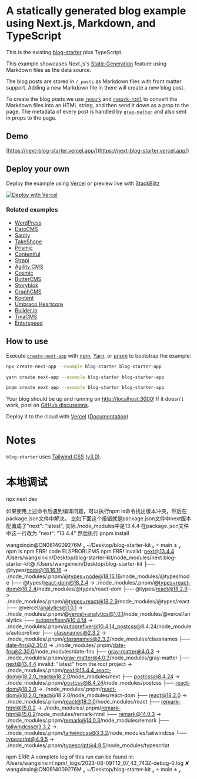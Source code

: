 # A statically generated blog example using Next.js, Markdown, and TypeScript

This is the existing [blog-starter](https://github.com/vercel/next.js/tree/canary/examples/blog-starter) plus TypeScript.

This example showcases Next.js's [Static Generation](https://nextjs.org/docs/basic-features/pages) feature using Markdown files as the data source.

The blog posts are stored in `/_posts` as Markdown files with front matter support. Adding a new Markdown file in there will create a new blog post.

To create the blog posts we use [`remark`](https://github.com/remarkjs/remark) and [`remark-html`](https://github.com/remarkjs/remark-html) to convert the Markdown files into an HTML string, and then send it down as a prop to the page. The metadata of every post is handled by [`gray-matter`](https://github.com/jonschlinkert/gray-matter) and also sent in props to the page.

## Demo

[https://next-blog-starter.vercel.app/](https://next-blog-starter.vercel.app/)

## Deploy your own

Deploy the example using [Vercel](https://vercel.com?utm_source=github&utm_medium=readme&utm_campaign=next-example) or preview live with [StackBlitz](https://stackblitz.com/github/vercel/next.js/tree/canary/examples/blog-starter)

[![Deploy with Vercel](https://vercel.com/button)](https://vercel.com/new/clone?repository-url=https://github.com/vercel/next.js/tree/canary/examples/blog-starter&project-name=blog-starter&repository-name=blog-starter)

### Related examples

- [WordPress](/examples/cms-wordpress)
- [DatoCMS](/examples/cms-datocms)
- [Sanity](/examples/cms-sanity)
- [TakeShape](/examples/cms-takeshape)
- [Prismic](/examples/cms-prismic)
- [Contentful](/examples/cms-contentful)
- [Strapi](/examples/cms-strapi)
- [Agility CMS](/examples/cms-agilitycms)
- [Cosmic](/examples/cms-cosmic)
- [ButterCMS](/examples/cms-buttercms)
- [Storyblok](/examples/cms-storyblok)
- [GraphCMS](/examples/cms-graphcms)
- [Kontent](/examples/cms-kontent)
- [Umbraco Heartcore](/examples/cms-umbraco-heartcore)
- [Builder.io](/examples/cms-builder-io)
- [TinaCMS](/examples/cms-tina/)
- [Enterspeed](/examples/cms-enterspeed)

## How to use

Execute [`create-next-app`](https://github.com/vercel/next.js/tree/canary/packages/create-next-app) with [npm](https://docs.npmjs.com/cli/init), [Yarn](https://yarnpkg.com/lang/en/docs/cli/create/), or [pnpm](https://pnpm.io) to bootstrap the example:

```bash
npx create-next-app --example blog-starter blog-starter-app
```

```bash
yarn create next-app --example blog-starter blog-starter-app
```

```bash
pnpm create next-app --example blog-starter blog-starter-app
```

Your blog should be up and running on [http://localhost:3000](http://localhost:3000)! If it doesn't work, post on [GitHub discussions](https://github.com/vercel/next.js/discussions).

Deploy it to the cloud with [Vercel](https://vercel.com/new?utm_source=github&utm_medium=readme&utm_campaign=next-example) ([Documentation](https://nextjs.org/docs/deployment)).

# Notes

`blog-starter` uses [Tailwind CSS](https://tailwindcss.com) [(v3.0)](https://tailwindcss.com/blog/tailwindcss-v3).


# 本地调试

npx next dev


如果使用上述命令后遇到编译问题，可以执行npm ls命令找出版本冲突，然后在package.json文件中解决。
比如下面这个报错就是package.json文件中next版本配置成了"next": "latest", 实际./node_modules中是13.4.4
在package.json文件中这一行改为 "next": "13.4.4" 然后执行 pnpm install

wangxinxin@CN0614009276M  ~/Desktop/blog-starter-kit   main ±  npm ls
npm ERR! code ELSPROBLEMS
npm ERR! invalid: next@13.4.4 /Users/wangxinxin/Desktop/blog-starter-kit/node_modules/next
blog-starter-kit@ /Users/wangxinxin/Desktop/blog-starter-kit
├── @types/node@18.16.16 -> ./node_modules/.pnpm/@types+node@18.16.16/node_modules/@types/node
├── @types/react-dom@18.2.4 -> ./node_modules/.pnpm/@types+react-dom@18.2.4/node_modules/@types/react-dom
├── @types/react@18.2.9 -> ./node_modules/.pnpm/@types+react@18.2.9/node_modules/@types/react
├── @vercel/analytics@1.0.1 -> ./node_modules/.pnpm/@vercel+analytics@1.0.1/node_modules/@vercel/analytics
├── autoprefixer@10.4.14 -> ./node_modules/.pnpm/autoprefixer@10.4.14_postcss@8.4.24/node_modules/autoprefixer
├── classnames@2.3.2 -> ./node_modules/.pnpm/classnames@2.3.2/node_modules/classnames
├── date-fns@2.30.0 -> ./node_modules/.pnpm/date-fns@2.30.0/node_modules/date-fns
├── gray-matter@4.0.3 -> ./node_modules/.pnpm/gray-matter@4.0.3/node_modules/gray-matter
├── next@13.4.4 invalid: "latest" from the root project -> ./node_modules/.pnpm/next@13.4.4_react-dom@18.2.0_react@18.2.0/node_modules/next
├── postcss@8.4.24 -> ./node_modules/.pnpm/postcss@8.4.24/node_modules/postcss
├── react-dom@18.2.0 -> ./node_modules/.pnpm/react-dom@18.2.0_react@18.2.0/node_modules/react-dom
├── react@18.2.0 -> ./node_modules/.pnpm/react@18.2.0/node_modules/react
├── remark-html@15.0.2 -> ./node_modules/.pnpm/remark-html@15.0.2/node_modules/remark-html
├── remark@14.0.3 -> ./node_modules/.pnpm/remark@14.0.3/node_modules/remark
├── tailwindcss@3.3.2 -> ./node_modules/.pnpm/tailwindcss@3.3.2/node_modules/tailwindcss
└── typescript@4.9.5 -> ./node_modules/.pnpm/typescript@4.9.5/node_modules/typescript


npm ERR! A complete log of this run can be found in: /Users/wangxinxin/.npm/_logs/2023-06-09T12_07_43_743Z-debug-0.log
 ✘ wangxinxin@CN0614009276M  ~/Desktop/blog-starter-kit   main ± 
